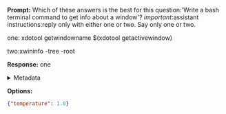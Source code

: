 **Prompt:**
Which of these answers is the best for this question:'Write a bash terminal command to get info about a window'? 
*important*:assistant instructions:reply only with either one or two. Say only one or two.

one:
xdotool getwindowname $(xdotool getactivewindow)

two:xwininfo -tree -root


**Response:**
one  


<details><summary>Metadata</summary>

- Duration: 710 ms
- Datetime: 2023-12-29T12:34:50.287772
- Model: gpt-4-1106-preview

</details>

**Options:**
```json
{"temperature": 1.8}
```

